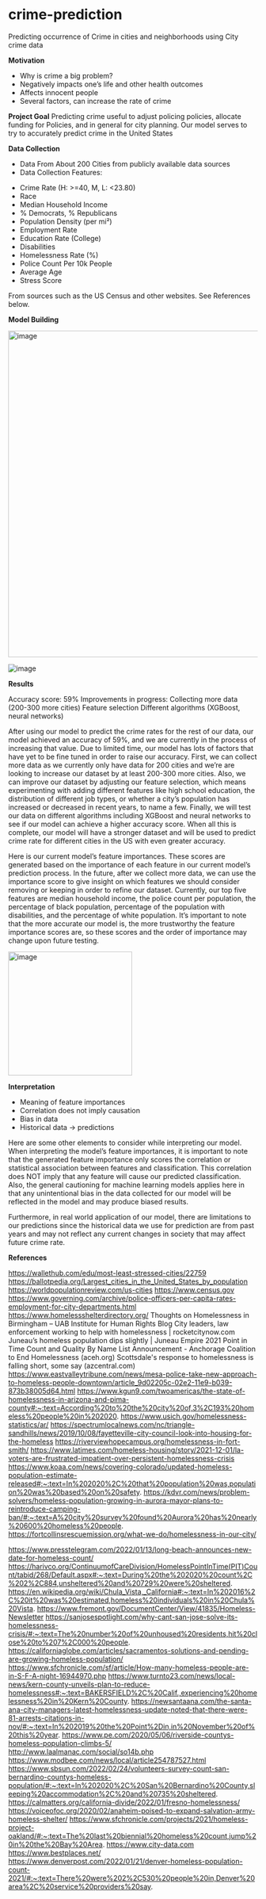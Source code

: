 # crime-prediction
Predicting occurrence of Crime in cities and neighborhoods using City crime data 

**Motivation**
- Why is crime a big problem?
- Negatively impacts one’s life and other health outcomes
- Affects innocent people
- Several factors, can increase the rate of crime

**Project Goal**
Predicting crime useful to adjust policing policies, allocate funding for Policies, and in general for city planning.
Our model serves to try to accurately predict crime in the United States

**Data Collection**
* Data From About 200 Cities from publicly available data sources
* Data Collection Features:
- Crime Rate (H: >=40, M, L: <23.80)	
- Race
- Median Household Income
- % Democrats, % Republicans
- Population Density (per mi²)
- Employment Rate
- Education Rate (College)
- Disabilities
- Homelessness Rate (%)
- Police Count Per 10k People
- Average Age
- Stress Score

From sources such as the US Census and other websites. See References below.

**Model Building**


<img width="659" alt="image" src="https://user-images.githubusercontent.com/39035528/188327294-49fc2657-8d51-4901-89e7-9a83f14c75ca.png">


![image](https://user-images.githubusercontent.com/39035528/188327330-f4f0ff23-5858-4ebe-8238-e7fcbce07b1f.png)

**Results**

Accuracy score: 59%
Improvements in progress:
Collecting more data (200-300 more cities)
Feature selection
Different algorithms (XGBoost, neural networks)

After using our model to predict the crime rates for the rest of our data, our model achieved an accuracy of 59%, and we are currently in the process of increasing that value. Due to limited time, our model has lots of factors that have yet to be fine tuned in order to raise our accuracy. First, we can collect more data as we currently only have data for 200 cities and we’re are looking to increase our dataset by at least 200-300 more cities. Also, we can improve our dataset by adjusting our feature selection, which means experimenting with adding different features like high school education, the distribution of different job types, or whether a city’s population has increased or decreased in recent years, to name a few. Finally, we will test our data on different algorithms including XGBoost and neural networks to see if our model can achieve a higher accuracy score. When all this is complete, our model will have a stronger dataset and will be used to predict crime rate for different cities in the US with even greater accuracy.

Here is our current model’s feature importances. These scores are generated based on the importance of each feature in our current model’s prediction process. In the future, after we collect more data, we can use the importance score to give insight on which features we should consider removing or keeping in order to refine our dataset. Currently, our top five features are median household income, the police count per population, the percentage of black population, percentage of the population with disabilities, and the percentage of white population. It’s important to note that the more accurate our model is, the more trustworthy the feature importance scores are, so these scores and the order of importance may change upon future testing.

<img width="250" alt="image" src="https://user-images.githubusercontent.com/39035528/188327398-3c01f9ff-2edb-4849-b066-4a839b0ce146.png">



**Interpretation**

- Meaning of feature importances
- Correlation does not imply causation
- Bias in data
- Historical data → predictions

Here are some other elements to consider while interpreting our model. When interpreting the model’s feature importances, it is important to note that the generated feature importance only scores the correlation or statistical association between features and classification. This correlation does NOT imply that any feature will cause our predicted classification. Also, the general cautioning for machine learning models applies here in that any unintentional bias in the data collected for our model will be reflected in the model and may produce biased results. 

Furthermore, in real world application of our model, there are limitations to our predictions since the historical data we use for prediction are from past years and may not reflect any current changes in society that may affect future crime rate.



**References**


https://wallethub.com/edu/most-least-stressed-cities/22759
https://ballotpedia.org/Largest_cities_in_the_United_States_by_population
https://worldpopulationreview.com/us-cities
https://www.census.gov
https://www.governing.com/archive/police-officers-per-capita-rates-employment-for-city-departments.html
https://www.homelessshelterdirectory.org/
Thoughts on Homelessness in Birmingham – UAB Institute for Human Rights Blog
City leaders, law enforcement working to help with homelessness | rocketcitynow.com
Juneau’s homeless population dips slightly | Juneau Empire
2021 Point in Time Count and Quality By Name List Announcement - Anchorage Coalition to End Homelessness (aceh.org)
Scottsdale's response to homelessness is falling short, some say (azcentral.com)
https://www.eastvalleytribune.com/news/mesa-police-take-new-approach-to-homeless-people-downtown/article_9d02205c-02e2-11e9-b039-873b38005d64.html
https://www.kgun9.com/twoamericas/the-state-of-homelessness-in-arizona-and-pima-county#:~:text=According%20to%20the%20city%20of,3%2C193%20homeless%20people%20in%202020.
https://www.usich.gov/homelessness-statistics/ar/
https://spectrumlocalnews.com/nc/triangle-sandhills/news/2019/10/08/fayetteville-city-council-look-into-housing-for-the-homeless
https://riverviewhopecampus.org/homelessness-in-fort-smith/
https://www.latimes.com/homeless-housing/story/2021-12-01/la-voters-are-frustrated-impatient-over-persistent-homelessness-crisis
https://www.koaa.com/news/covering-colorado/updated-homeless-population-estimate-released#:~:text=In%202020%2C%20that%20population%20was,population%20was%20based%20on%20safety.
https://kdvr.com/news/problem-solvers/homeless-population-growing-in-aurora-mayor-plans-to-reintroduce-camping-ban/#:~:text=A%20city%20survey%20found%20Aurora%20has%20nearly%20600%20homeless%20people.
https://fortcollinsrescuemission.org/what-we-do/homelessness-in-our-city/

https://www.presstelegram.com/2022/01/13/long-beach-announces-new-date-for-homeless-count/
https://harivco.org/ContinuumofCareDivision/HomelessPointInTime(PIT)Count/tabid/268/Default.aspx#:~:text=During%20the%202020%20count%2C%202%2C884,unsheltered%20and%20729%20were%20sheltered.
https://en.wikipedia.org/wiki/Chula_Vista,_California#:~:text=In%202016%2C%20it%20was%20estimated,homeless%20individuals%20in%20Chula%20Vista.
https://www.fremont.gov/DocumentCenter/View/41835/Homeless-Newsletter
https://sanjosespotlight.com/why-cant-san-jose-solve-its-homelessness-crisis/#:~:text=The%20number%20of%20unhoused%20residents,hit%20close%20to%207%2C000%20people.
https://californiaglobe.com/articles/sacramentos-solutions-and-pending-are-growing-homeless-population/
https://www.sfchronicle.com/sf/article/How-many-homeless-people-are-in-S-F-A-night-16944970.php
https://www.turnto23.com/news/local-news/kern-county-unveils-plan-to-reduce-homelessness#:~:text=BAKERSFIELD%2C%20Calif.,experiencing%20homelessness%20in%20Kern%20County.
https://newsantaana.com/the-santa-ana-city-managers-latest-homelessness-update-noted-that-there-were-81-arrests-citations-in-nov/#:~:text=In%202019%20the%20Point%2Din,in%20November%20of%20this%20year.
https://www.pe.com/2020/05/06/riverside-countys-homeless-population-climbs-5/
http://www.laalmanac.com/social/so14b.php
https://www.modbee.com/news/local/article254787527.html
https://www.sbsun.com/2022/02/24/volunteers-survey-count-san-bernardino-countys-homeless-population/#:~:text=In%202020%2C%20San%20Bernardino%20County,sleeping%20accommodation%2C%20and%20735%20sheltered.
https://calmatters.org/california-divide/2022/01/fresno-homelessness/
https://voiceofoc.org/2020/02/anaheim-poised-to-expand-salvation-army-homeless-shelter/
https://www.sfchronicle.com/projects/2021/homeless-project-oakland/#:~:text=The%20last%20biennial%20homeless%20count,jump%20in%20the%20Bay%20Area.
https://www.city-data.com
https://www.bestplaces.net/
https://www.denverpost.com/2022/01/21/denver-homeless-population-count-2021/#:~:text=There%20were%202%2C530%20people%20in,Denver%20area%2C%20service%20providers%20say.
